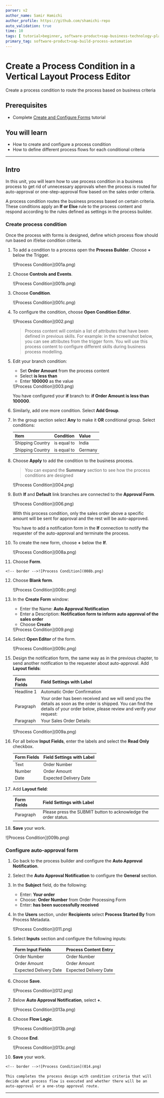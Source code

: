 ```yaml
---
parser: v2
author_name: Samir Hamichi
author_profile: https://github.com/shamichi-repo
auto_validation: true
time: 10
tags: [ tutorial>beginner, software-product>sap-business-technology-platform, tutorial>free-tier ]
primary_tag: software-product>sap-build-process-automation
---
```


# Create a Process Condition in a Vertical Layout Process Editor
<!-- description --> Create a process condition to route the process based on business criteria

## Prerequisites
- Complete [Create and Configure Forms](spa-vl-create-forms) tutorial


## You will learn
  - How to create and configure a process condition
  - How to define different process flows for each conditional criteria

---

## Intro
In this unit, you will learn how to use process condition in a business process to get rid of unnecessary approvals when the process is routed for auto-approval or one-step-approval flow based on the sales order criteria.

A process condition routes the business process based on certain criteria. These conditions apply an **If or Else** rule to the process content and respond according to the rules defined as settings in the process builder.


### Create process condition

Once the process with forms is designed, define which process flow should run based on if/else condition criteria. 

1. To add a condition to a process open the **Process Builder**. Choose **+** below the Trigger. 

    <!-- border -->![Process Condition](001a.png)

2. Choose **Controls and Events**.

    <!-- border -->![Process Condition](001b.png)
   
3. Choose **Condition**.

    <!-- border -->![Process Condition](001c.png)

4. To configure the condition, choose **Open Condition Editor**.

    <!-- border -->![Process Condition](002.png)

    > Process content will contain a list of attributes that have been defined in previous skills. For example: in the screenshot below, you can see attributes from the trigger form. You will use this process content to configure different skills during business process modelling.

5. Edit your branch condition:
   
    - Set **Order Amount** from the process content
    - Select **is less than**
    - Enter **100000** as the value

    <!-- border -->![Process Condition](003.png)

    You have configured your **if** branch to: **if Order Amount is less than 100000**.

6. Similarly, add one more condition. Select  **Add Group**.

7. In the group section select **Any** to make it **OR** conditional group. Select conditions:

    | **Item** | **Condition** | **Value**
    |  :------------- | :------------- | :-------------
    | Shipping Country | is equal to | India
    | Shipping Country | is equal to| Germany

8. Choose **Apply** to add the condition to the business process.

    > You can expand the **Summary** section to see how the process conditions are designed

    <!-- border -->![Process Condition](004.png)

9. Both **If** and **Default** link branches are connected to the **Approval Form**.

    <!-- border -->![Process Condition](006.png)

    With this process condition, only the sales order above a specific amount will be sent for approval and the rest will be auto-approved. 
    
    You have to add a notification form in the **If** connection to notify the requester of the auto-approval and terminate the process.

10. To create the new form, choose **+** below the **If**.

    <!-- border -->![Process Condition](008a.png)

11.  Choose **Form**.

    <!-- border -->![Process Condition](008b.png)

12. Choose **Blank form**.

    <!-- border -->![Process Condition](008c.png)

13. In the **Create Form** window:

    - Enter the Name: **Auto Approval Notification**
    - Enter a Description: **Notification form to inform auto approval of the sales order**
    - Choose **Create**

    <!-- border -->![Process Condition](009.png)

14. Select **Open Editor** of the form.

    <!-- border -->![Process Condition](009c.png)

15. Design the notification form, the same way as in the previous chapter, to send another notification to the requester about auto-approval. Add **Layout fields**:

    | **Form Fields** | **Field Settings with Label**
    |  :------------- | :-------------
    | Headline 1 | Automatic Order Confirmation
    | Paragraph  | Your order has been received and we will send you the details as soon as the order is shipped. You can find the details of your order below, please review and verify your request:
    | Paragraph  | Your Sales Order Details:

    <!-- border -->![Process Condition](009a.png)

16. For all below **Input Fields**, enter the labels and select the **Read Only** checkbox.

    | **Form Fields**| **Field Settings with Label**
    |  :------------- | :-------------
    | Text | Order Number
    | Number | Order Amount
    | Date | Expected Delivery Date

17. Add **Layout field**:

    | **Form Fields** | **Field Settings with Label**
    |  :------------- | :-------------
    | Paragraph | Please press the SUBMIT button to acknowledge the order status.

18. **Save** your work.

   <!-- border -->![Process Condition](009b.png)


### Configure auto-approval form

1. Go back to the process builder and configure the **Auto Approval Notification**.

2. Select the **Auto Approval Notification** to configure the **General** section.

3. In the **Subject** field, do the following:
   
    - Enter: **Your order**
    - Choose: **Order Number** from Order Processing Form
    - Enter: **has been successfully received**

4. In the **Users** section, under **Recipients** select **Process Started By** from Process Metadata.

    <!-- border -->![Process Condition](011.png)

5. Select **Inputs** section and configure the following inputs:

    | Form Input Fields| Process Content Entry
    |  :------------- | :-------------
    | Order Number | Order Number
    | Order Amount | Order Amount
    | Expected Delivery Date | Expected Delivery Date

6. Choose **Save**.

    <!-- border -->![Process Condition](012.png)

7. Below **Auto Approval Notification**, select **+**.
    
    <!-- border -->![Process Condition](013a.png)

8. Choose **Flow Logic**.

    <!-- border -->![Process Condition](013b.png)

9. Choose **End**.

    <!-- border -->![Process Condition](013c.png)

10.  **Save** your work.

    <!-- border -->![Process Condition](014.png)

    This completes the process design with condition criteria that will decide what process flow is executed and whether there will be an auto-approval or a one-step approval route.

---
